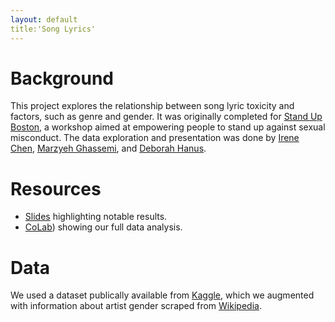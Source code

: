 ```yaml
---
layout: default
title:'Song Lyrics'
---
```


# Background

This project explores the relationship between song lyric toxicity and factors, such as genre and gender. It was originally completed for [Stand Up Boston](https://standupboston.org/), a workshop aimed at empowering people to stand up against sexual misconduct. The data exploration and presentation was done by [Irene Chen](https://twitter.com/irenetrampoline), [Marzyeh Ghassemi](https://twitter.com/marzyehghassemi), and [Deborah Hanus](https://twitter.com/deborahhanus).  

# Resources 

  - [Slides](http://bit.ly/2ygRcQE) highlighting notable results. 
  - [CoLab](http://bit.ly/2JDNeH4)) showing our full data analysis.

# Data 

We used a dataset publically available from [Kaggle](https://www.kaggle.com/gyani95/380000-lyrics-from-metrolyrics), which we augmented with information about artist gender scraped from [Wikipedia](https://www.wikipedia.org/). 

